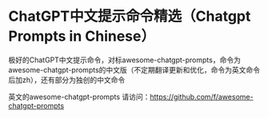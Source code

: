 # ChatGPT中文提示命令精选（Chatgpt Prompts in Chinese）
极好的ChatGPT中文提示命令，对标awesome-chatgpt-prompts，命令为awesome-chatgpt-prompts的中文版（不定期翻译更新和优化，命令为英文命令后加zh），还有部分为独创的中文命令

英文的awesome-chatgpt-prompts 请访问：https://github.com/f/awesome-chatgpt-prompts
